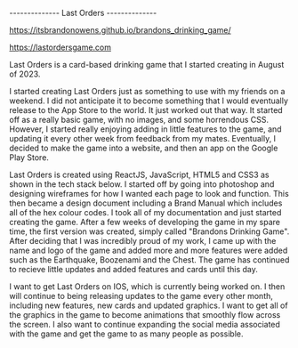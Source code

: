 -------------- Last Orders --------------

https://itsbrandonowens.github.io/brandons_drinking_game/

https://lastordersgame.com

Last Orders is a card-based drinking game that I started creating in August of 2023.

I started creating Last Orders just as something to use with my friends on a weekend. I did not anticipate it to become something that I would eventually release to the App Store to the world. It just worked out that way. It started off as a really basic game, with no images, and some horrendous CSS. However, I started really enjoying adding in little features to the game, and updating it every other week from feedback from my mates. Eventually, I decided to make the game into a website, and then an app on the Google Play Store.

Last Orders is created using ReactJS, JavaScript, HTML5 and CSS3 as shown in the tech stack below. I started off by going into photoshop and designing wireframes for how I wanted each page to look and function. This then became a design document including a Brand Manual which includes all of the hex colour codes. I took all of my documentation and just started creating the game. After a few weeks of developing the game in my spare time, the first version was created, simply called "Brandons Drinking Game". After deciding that I was incredibly proud of my work, I came up with the name and logo of the game and added more and more features were added such as the Earthquake, Boozenami and the Chest. The game has continued to recieve little updates and added features and cards until this day.

I want to get Last Orders on IOS, which is currently being worked on. I then will continue to being releasing updates to the game every other month, including new features, new cards and updated graphics. I want to get all of the graphics in the game to become animations that smoothly flow across the screen. I also want to continue expanding the social media associated with the game and get the game to as many people as possible.